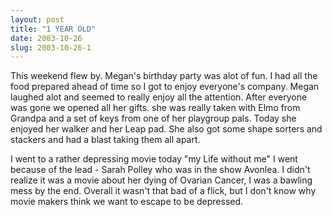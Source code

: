```yaml
---
layout: post
title: "1 YEAR OLD"
date: 2003-10-26
slug: 2003-10-26-1
---
```


This weekend flew by.  Megan&apos;s birthday party was alot of fun.  I had all the food prepared ahead of time so I got to enjoy everyone&apos;s company.  Megan laughed alot and seemed to really enjoy all the attention.  After everyone was gone we opened all her gifts.  she was really taken with Elmo from Grandpa and a set of keys from one of her playgroup pals.  Today she enjoyed her walker and her Leap pad.  She also got some shape sorters and stackers and had a blast taking them all apart.  

I went to a rather depressing movie today &quot;my Life without me&quot;  I went because of the lead - Sarah Polley who was in the show Avonlea.  I didn&apos;t realize it was a movie about her dying of Ovarian Cancer,  I was a bawling mess by the end.  Overall it wasn&apos;t that bad of a flick, but I don&apos;t know why movie makers think we want to escape to be depressed.


